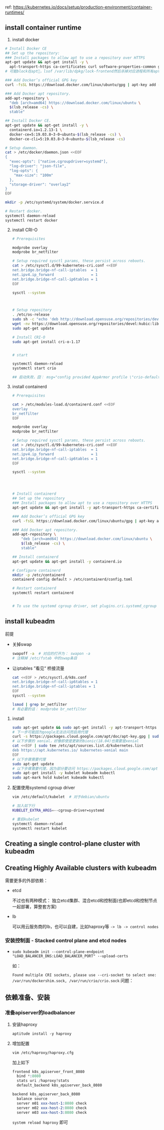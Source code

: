ref: https://kubernetes.io/docs/setup/production-environment/container-runtimes/



## install container runtime

1. install docker

  ```sh
  # Install Docker CE
  ## Set up the repository:
  ### Install packages to allow apt to use a repository over HTTPS
  apt-get update && apt-get install -y \
    apt-transport-https ca-certificates curl software-properties-common gnupg2
  # 可能block在apt🔐，lsof /var/lib/dpkg/lock-frontend然后杀掉对应进程和所有apt进程后重试  
  
  ### Add Docker’s official GPG key
  curl -fsSL https://download.docker.com/linux/ubuntu/gpg | apt-key add -
  
  ### Add Docker apt repository.
  add-apt-repository \
    "deb [arch=amd64] https://download.docker.com/linux/ubuntu \
    $(lsb_release -cs) \
    stable"
  
  ## Install Docker CE.
  apt-get update && apt-get install -y \
    containerd.io=1.2.13-1 \
    docker-ce=5:19.03.8~3-0~ubuntu-$(lsb_release -cs) \
    docker-ce-cli=5:19.03.8~3-0~ubuntu-$(lsb_release -cs)
  
  # Setup daemon.
  cat > /etc/docker/daemon.json <<EOF
  {
    "exec-opts": ["native.cgroupdriver=systemd"],
    "log-driver": "json-file",
    "log-opts": {
      "max-size": "100m"
    },
    "storage-driver": "overlay2"
  }
  EOF
  
  mkdir -p /etc/systemd/system/docker.service.d
  
  # Restart docker.
  systemctl daemon-reload
  systemctl restart docker
  ```

2. install CRI-O

   ```sh
   # Prerequisites
   
   modprobe overlay
   modprobe br_netfilter
   
   # Setup required sysctl params, these persist across reboots.
   cat > /etc/sysctl.d/99-kubernetes-cri.conf <<EOF
   net.bridge.bridge-nf-call-iptables  = 1
   net.ipv4.ip_forward                 = 1
   net.bridge.bridge-nf-call-ip6tables = 1
   EOF
   
   sysctl --system
   
   
   
   # Setup repository
   . /etc/os-release
   sudo sh -c "echo 'deb http://download.opensuse.org/repositories/devel:/kubic:/libcontainers:/stable/x${NAME}_${VERSION_ID}/ /' > /etc/apt/sources.list.d/devel:kubic:libcontainers:stable.list"
   wget -nv https://download.opensuse.org/repositories/devel:kubic:libcontainers:stable/x${NAME}_${VERSION_ID}/Release.key -O- | sudo apt-key add -
   sudo apt-get update
   
   # Install CRI-O
   sudo apt-get install cri-o-1.17
   
   
   # start
   
   systemctl daemon-reload
   systemctl start crio
   
   ## 启动失败，囧： msg="config provided AppArmor profile \"crio-default\" not loaded"
   ```

   

3. install containerd

   ```sh
   # Prerequisites
   
   cat > /etc/modules-load.d/containerd.conf <<EOF
   overlay
   br_netfilter
   EOF
   
   modprobe overlay
   modprobe br_netfilter
   
   # Setup required sysctl params, these persist across reboots.
   cat > /etc/sysctl.d/99-kubernetes-cri.conf <<EOF
   net.bridge.bridge-nf-call-iptables  = 1
   net.ipv4.ip_forward                 = 1
   net.bridge.bridge-nf-call-ip6tables = 1
   EOF
   
   sysctl --system
   
   
   
   
   # Install containerd
   ## Set up the repository
   ### Install packages to allow apt to use a repository over HTTPS
   apt-get update && apt-get install -y apt-transport-https ca-certificates curl software-properties-common
   
   ### Add Docker’s official GPG key
   curl -fsSL https://download.docker.com/linux/ubuntu/gpg | apt-key add -
   
   ### Add Docker apt repository.
   add-apt-repository \
       "deb [arch=amd64] https://download.docker.com/linux/ubuntu \
       $(lsb_release -cs) \
       stable"
   
   ## Install containerd
   apt-get update && apt-get install -y containerd.io
   
   # Configure containerd
   mkdir -p /etc/containerd
   containerd config default > /etc/containerd/config.toml
   
   # Restart containerd
   systemctl restart containerd
   
   
   # To use the systemd cgroup driver, set plugins.cri.systemd_cgroup = true in /etc/containerd/config.toml
   ```

   



## install kubeadm



前提

* 关掉swap

  ```sh
  swapoff -a  # 对应的打开为： swapon -a
  # 注释掉 /etc/fstab 中的swap条目
  ```

* 让iptables ”看见“ 桥接流量

  ```sh
  cat <<EOF > /etc/sysctl.d/k8s.conf
  net.bridge.bridge-nf-call-ip6tables = 1
  net.bridge.bridge-nf-call-iptables = 1
  EOF
  sysctl --system
  
  lsmod | grep br_netfilter
  # 有必要的话： modprobe br_netfilter
  ```



1. install

   ```sh
   sudo apt-get update && sudo apt-get install -y apt-transport-https curl
   # 下一步可能因为google无法访问而启用代理
   curl -s https://packages.cloud.google.com/apt/doc/apt-key.gpg | sudo apt-key add -
   # 以下步骤的 xenial，好像即使是更新的bionic(18.04)也需要是xenial
   cat <<EOF | sudo tee /etc/apt/sources.list.d/kubernetes.list
   deb https://apt.kubernetes.io/ kubernetes-xenial main
   EOF
   # 以下步骤需要代理
   sudo apt-get update
   # 以下步骤需要代理，因为部分要访问 https://packages.cloud.google.com/apt kubernetes-xenial/main amd64 kube*
   sudo apt-get install -y kubelet kubeadm kubectl
   sudo apt-mark hold kubelet kubeadm kubectl
   ```

   

2. 配置使用systemd cgroup driver

   ```sh
   vim /etc/default/kubelet  # 对于debian/ubuntu
   
   # 加入如下行
   KUBELET_EXTRA_ARGS=--cgroup-driver=systemd
   
   # 重启kubelet
   systemctl daemon-reload
   systemctl restart kubelet
   ```

   

## Creating a single control-plane cluster with kubeadm



## Creating Highly Available clusters with kubeadm

需要更多的外部依赖：

* etcd

  不过也有两种模式： 独立etcd集群、混合etcd和控制面(也即etcd和控制节点一起部署，算整套方案)

* lb

  可以用云服务商的lb，也可以自建，比如haproxy等
  `-> lb -> control nodes`

### 安装控制面 - Stacked control plane and etcd nodes

* `sudo kubeadm init --control-plane-endpoint "LOAD_BALANCER_DNS:LOAD_BALANCER_PORT" --upload-certs`

  如： 
  
  `Found multiple CRI sockets, please use --cri-socket to select one: /var/run/dockershim.sock, /var/run/crio/crio.sock` 问题：


## 依赖准备、安装



### 准备apiserver的loadbalancer



1. 安装haproxy

   `aptitude install -y haproxy`

2. 增加配置

   `vim /etc/haproxy/haproxy.cfg`

   加上如下

   ```s
   frontend k8s_apiserver_front_8080
     bind *:8080
     stats uri /haproxy?stats
     default_backend k8s_apiserver_back_8080
   
   backend k8s_apiserver_back_8080
     balance source
     server m01 xxx-host-1:8080 check
     server m02 xxx-host-2:8080 check
     server m03 xxx-host-3:8080 check
   ```

   `system reload haproxy` 即可







